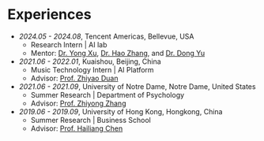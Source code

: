 ﻿# Experiences
- *2024.05 - 2024.08*, Tencent Americas, Bellevue, USA
  - Research Intern \| AI lab
  - Mentor: [Dr. Yong Xu](https://scholar.google.com.hk/citations?user=nCmKPM4AAAAJ&hl=en), [Dr. Hao Zhang](https://scholar.google.com/citations?user=DmFX6JsAAAAJ&hl), and [Dr. Dong Yu](https://scholar.google.com/citations?user=tMY31_gAAAAJ&hl=en)
- *2021.06 - 2022.01*, Kuaishou, Beijing, China
  - Music Technology Intern \| AI Platform
  - Advisor: [Prof. Zhiyao Duan](https://hajim.rochester.edu/ece/sites/zduan/)
- *2021.06 - 2021.09*, University of Notre Dame, Notre Dame, United States
  - Summer Research \| Department of Psychology
  - Advisor: [Prof. Zhiyong Zhang](https://bigdatalab.nd.edu/)
- *2019.06 - 2019.09*, University of Hong Kong, Hongkong, China
  - Summer Research \| Business School
  - Advisor: [Prof. Hailiang Chen](http://www.hlchen.com/)

